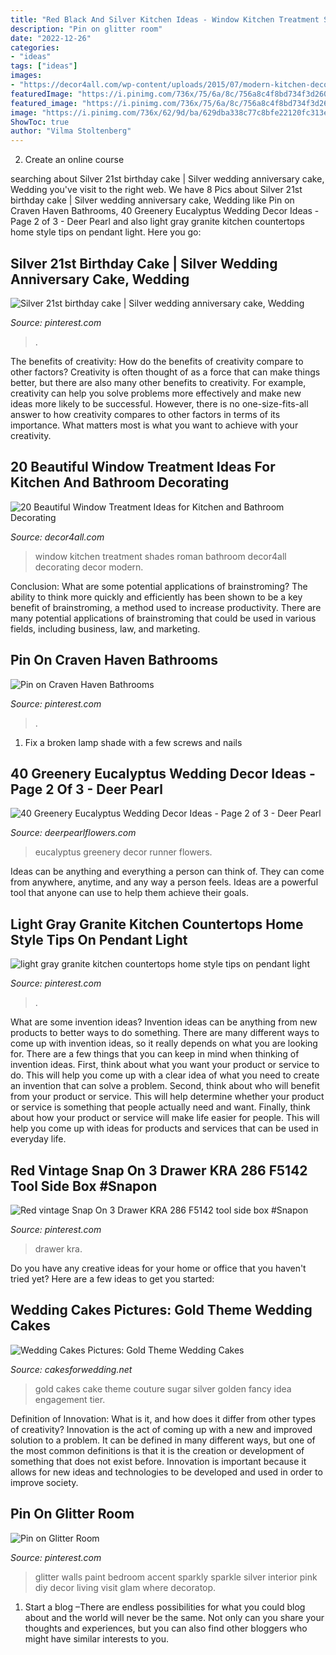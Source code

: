 ```yaml
---
title: "Red Black And Silver Kitchen Ideas - Window Kitchen Treatment Shades Roman Bathroom Decor4all Decorating Decor Modern"
description: "Pin on glitter room"
date: "2022-12-26"
categories:
- "ideas"
tags: ["ideas"]
images:
- "https://decor4all.com/wp-content/uploads/2015/07/modern-kitchen-decor-roman-shades-window-treatment-ideas-11.jpg"
featuredImage: "https://i.pinimg.com/736x/75/6a/8c/756a8c4f8bd734f3d26040a91650a54d.jpg"
featured_image: "https://i.pinimg.com/736x/75/6a/8c/756a8c4f8bd734f3d26040a91650a54d.jpg"
image: "https://i.pinimg.com/736x/62/9d/ba/629dba338c77c8bfe22120fc313e163e.jpg"
ShowToc: true
author: "Vilma Stoltenberg"
---
```



2. Create an online course

	

		
searching about Silver 21st birthday cake | Silver wedding anniversary cake, Wedding you've visit to the right web. We have 8 Pics about Silver 21st birthday cake | Silver wedding anniversary cake, Wedding like Pin on Craven Haven Bathrooms, 40 Greenery Eucalyptus Wedding Decor Ideas - Page 2 of 3 - Deer Pearl and also light gray granite kitchen countertops home style tips on pendant light. Here you go:
		
    
## Silver 21st Birthday Cake | Silver Wedding Anniversary Cake, Wedding

<img loading=lazy src="https://i.pinimg.com/736x/ad/94/b4/ad94b471b3937845d80e4af91240ebb2.jpg" onerror="this.onerror=null;this.src='https://tse4.mm.bing.net/th?id=OIP.Ms38ZLIJCMMo7OYlm3fTzQHaJ3&amp;pid=15.1';" alt="Silver 21st birthday cake | Silver wedding anniversary cake, Wedding">

_Source: pinterest.com_

>. 

	

The benefits of creativity: How do the benefits of creativity compare to other factors?
Creativity is often thought of as a force that can make things better, but there are also many other benefits to creativity. For example, creativity can help you solve problems more effectively and make new ideas more likely to be successful. However, there is no one-size-fits-all answer to how creativity compares to other factors in terms of its importance. What matters most is what you want to achieve with your creativity.

    
## 20 Beautiful Window Treatment Ideas For Kitchen And Bathroom Decorating

<img loading=lazy src="https://decor4all.com/wp-content/uploads/2015/07/modern-kitchen-decor-roman-shades-window-treatment-ideas-11.jpg" onerror="this.onerror=null;this.src='https://tse4.mm.bing.net/th?id=OIP.fBotl9SaPPQKQZt7x7hfVgHaF7&amp;pid=15.1';" alt="20 Beautiful Window Treatment Ideas for Kitchen and Bathroom Decorating">

_Source: decor4all.com_

>window kitchen treatment shades roman bathroom decor4all decorating decor modern. 

	

Conclusion: What are some potential applications of brainstroming?
The ability to think more quickly and efficiently has been shown to be a key benefit of brainstroming, a method used to increase productivity. There are many potential applications of brainstroming that could be used in various fields, including business, law, and marketing.

    
## Pin On Craven Haven Bathrooms

<img loading=lazy src="https://i.pinimg.com/736x/75/6a/8c/756a8c4f8bd734f3d26040a91650a54d.jpg" onerror="this.onerror=null;this.src='https://tse3.mm.bing.net/th?id=OIP.DO8vBvz1HD0hMGOQnPaY-QHaJ3&amp;pid=15.1';" alt="Pin on Craven Haven Bathrooms">

_Source: pinterest.com_

>. 

	

1. Fix a broken lamp shade with a few screws and nails

    
## 40 Greenery Eucalyptus Wedding Decor Ideas - Page 2 Of 3 - Deer Pearl

<img loading=lazy src="https://www.deerpearlflowers.com/wp-content/uploads/2016/12/Eucalyptus-wedding-runner-via-Edyta-Szyszlo.jpg" onerror="this.onerror=null;this.src='https://tse1.mm.bing.net/th?id=OIP.2uv9ZeFOkBsOkYCa7iSmNQHaLH&amp;pid=15.1';" alt="40 Greenery Eucalyptus Wedding Decor Ideas - Page 2 of 3 - Deer Pearl">

_Source: deerpearlflowers.com_

>eucalyptus greenery decor runner flowers. 

	

Ideas can be anything and everything a person can think of. They can come from anywhere, anytime, and any way a person feels. Ideas are a powerful tool that anyone can use to help them achieve their goals.

    
## Light Gray Granite Kitchen Countertops Home Style Tips On Pendant Light

<img loading=lazy src="https://i.pinimg.com/736x/62/9d/ba/629dba338c77c8bfe22120fc313e163e.jpg" onerror="this.onerror=null;this.src='https://tse2.mm.bing.net/th?id=OIP.npy67u6TXMrGiOWzefhF6AHaFl&amp;pid=15.1';" alt="light gray granite kitchen countertops home style tips on pendant light">

_Source: pinterest.com_

>. 

	

What are some invention ideas?
Invention ideas can be anything from new products to better ways to do something. There are many different ways to come up with invention ideas, so it really depends on what you are looking for. There are a few things that you can keep in mind when thinking of invention ideas. 
First, think about what you want your product or service to do. This will help you come up with a clear idea of what you need to create an invention that can solve a problem. Second, think about who will benefit from your product or service. This will help determine whether your product or service is something that people actually need and want. Finally, think about how your product or service will make life easier for people. This will help you come up with ideas for products and services that can be used in everyday life.

    
## Red Vintage Snap On 3 Drawer KRA 286 F5142 Tool Side Box #Snapon

<img loading=lazy src="https://i.pinimg.com/736x/79/ec/36/79ec36cfa9ffd789a6e9df1f97cc0a4d.jpg" onerror="this.onerror=null;this.src='https://tse3.mm.bing.net/th?id=OIP.ODSEqKDfiWTNxHtYOdSesgHaJ3&amp;pid=15.1';" alt="Red vintage Snap On 3 Drawer KRA 286 F5142 tool side box #Snapon">

_Source: pinterest.com_

>drawer kra. 

	

Do you have any creative ideas for your home or office that you haven't tried yet? Here are a few ideas to get you started: 

    
## Wedding Cakes Pictures: Gold Theme Wedding Cakes

<img loading=lazy src="http://2.bp.blogspot.com/-5yBL-cIujbk/T8glfyF8ElI/AAAAAAAAG70/8AyPJ6nYOvk/s1600/gold-wedding-cake-idea.jpg" onerror="this.onerror=null;this.src='https://tse4.mm.bing.net/th?id=OIP.L7Sm3mMJa2zAmxcNAxdhMwAAAA&amp;pid=15.1';" alt="Wedding Cakes Pictures: Gold Theme Wedding Cakes">

_Source: cakesforwedding.net_

>gold cakes cake theme couture sugar silver golden fancy idea engagement tier. 

	

Definition of Innovation: What is it, and how does it differ from other types of creativity?
Innovation is the act of coming up with a new and improved solution to a problem. It can be defined in many different ways, but one of the most common definitions is that it is the creation or development of something that does not exist before. Innovation is important because it allows for new ideas and technologies to be developed and used in order to improve society.

    
## Pin On Glitter Room

<img loading=lazy src="https://i.pinimg.com/736x/b0/6f/56/b06f56146d0cad467e9b21e959ec50ff.jpg" onerror="this.onerror=null;this.src='https://tse4.mm.bing.net/th?id=OIP.4Y8NpNRJBAEoI_4CKek54wHaJ4&amp;pid=15.1';" alt="Pin on Glitter Room">

_Source: pinterest.com_

>glitter walls paint bedroom accent sparkly sparkle silver interior pink diy decor living visit glam where decoratop. 

	

1. Start a blog –There are endless possibilities for what you could blog about and the world will never be the same. Not only can you share your thoughts and experiences, but you can also find other bloggers who might have similar interests to you. 

